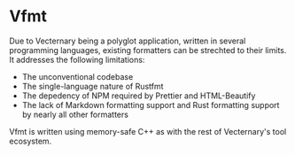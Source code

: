 # Vfmt

Due to Vecternary being a polyglot application, written in several programming languages, existing formatters can be strechted to their limits. It addresses the following limitations:

- The unconventional codebase
- The single-language nature of Rustfmt
- The depedency of NPM required by Prettier and HTML-Beautify
- The lack of Markdown formatting support and Rust formatting support by nearly all other formatters

Vfmt is written using memory-safe C++ as with the rest of Vecternary's tool ecosystem.
